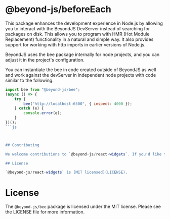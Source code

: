 # @beyond-js/beforeEach

This package enhances the development experience in Node.js by allowing you to interact with the BeyondJS DevServer instead of searching for packages on disk. This allows you to program with HMR (Hot Module Replacement) functionality in a natural and simple way. It also provides support for working with http imports in earlier versions of Node.js.

BeyondJS uses the bee package internally for node projects, and you can adjust it in the project's configuration.

You can instantiate the bee in code created outside of BeyondJS as well and work against the devServer in independent node projects with code similar to the following:

````js
import bee from "@beyond-js/bee";
(async () => {
    try {
        bee("http://localhost:6500", { inspect: 4000 });
    } catch (e) {
        console.error(e);
    }
})();
```js



## Contributing

We welcome contributions to `@beyond-js/react-widgets`. If you'd like to contribute, please read the [Contribution Guidelines](https://beyondjs.com/docs/contributing).

## License

`@beyond-js/react-widgets` is [MIT licensed](LICENSE).

````

# License

The `@beyond-js/bee` package is licensed under the MIT license. Please see the LICENSE file for more information.
